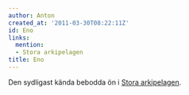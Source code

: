 ```yaml
---
author: Anton
created_at: '2011-03-30T08:22:11Z'
id: Eno
links:
  mention:
  - Stora arkipelagen
title: Eno
---
```


Den sydligast kända bebodda ön i [Stora arkipelagen].

  [Stora arkipelagen]: Stora_arkipelagen
